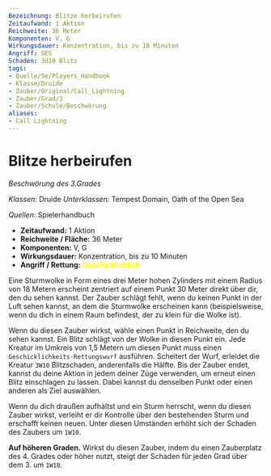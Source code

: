 ```yaml
---
Bezeichnung: Blitze herbeirufen
Zeitaufwand: 1 Aktion
Reichweite: 36 Meter
Komponenten: V, G
Wirkungsdauer: Konzentration, bis zu 10 Minuten
Angriff: GES
Schaden: 3d10 Blitz
tags:
- Quelle/5e/Players_Handbook
- Klasse/Druide
- Zauber/Original/Call_Lightning
- Zauber/Grad/3
- Zauber/Schule/Beschwörung
aliases:
- Call Lightning
---
```

# Blitze herbeirufen
_Beschwörung des 3.Grades_

_Klassen:_ Druide
_Unterklassen:_  Tempest Domain, Oath of the Open Sea

_Quellen:_ Spielerhandbuch

- **Zeitaufwand:** 1 Aktion
- **Reichweite / Fläche:** 36 Meter
- **Komponenten:** V, G
- **Wirkungsdauer:** Konzentration, bis zu 10 Minuten
- **Angriff / Rettung:** <font color="yellow">**Geschicklichkeit**</font>

Eine Sturmwolke in Form eines drei Meter hohen Zylinders mit einem Radius von 18 Metern erscheint zentriert auf einem Punkt 30 Meter direkt über dir, den du sehen kannst. Der Zauber schlägt fehlt, wenn du keinen Punkt in der Luft sehen kannst, an dem die Sturmwolke erscheinen kann (beispielsweise, wenn du dich in einem Raum befindest, der zu klein für die Wolke ist).

Wenn du diesen Zauber wirkst, wähle einen Punkt in Reichweite, den du sehen kannst. Ein Blitz schlägt von der Wolke in diesen Punkt ein. Jede Kreatur im Umkreis von 1,5 Metern um diesen Punkt muss einen `Geschicklichkeits-Rettungswurf` ausführen. Scheitert der Wurf, erleidet die Kreatur `3W10` Blitzschaden, anderenfalls die Hälfte. Bis der Zauber endet, kannst du deine Aktion in jedem deiner Züge verwenden, um erneut einen Blitz einschlagen zu lassen. Dabei kannst du denselben Punkt oder einen anderen als Ziel auswählen.

Wenn du dich draußen aufhältst und ein Sturm herrscht, wenn du diesen Zauber wirkst, verleiht er dir Kontrolle über den bestehenden Sturm und erschafft keinen neuen. Unter diesen Umständen erhöht sich der Schaden des Zaubers um `1W10`.

**Auf höheren Graden.** Wirkst du diesen Zauber, indem du einen Zauberplatz des 4. Grades oder höher nutzt, steigt der Schaden für jeden Grad über dem 3. um `1W10`.